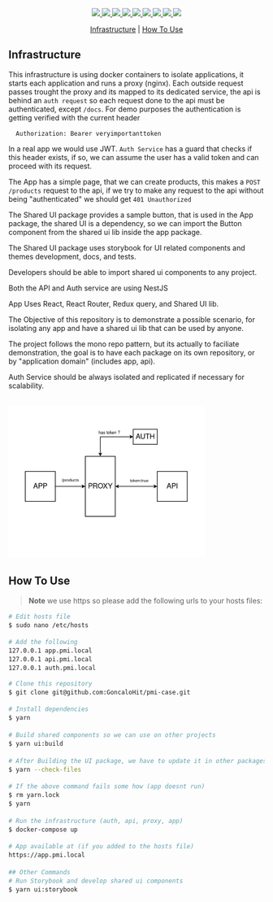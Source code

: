 
<p align="center">
  <a href="https://react.dev/">
    <img src="https://img.shields.io/badge/React%20-gray?style=for-the-badge&logo=react">
  </a>
  <a href="https://styled-components.com/">
    <img src="https://img.shields.io/badge/Styled Components%20-gray?style=for-the-badge&logo=styled-components">
  </a>
  <a href="https://redux.js.org/">
    <img src="https://img.shields.io/badge/Redux%20-gray?style=for-the-badge&logo=redux">
  </a>
  <a href="https://storybook.js.org/">
    <img src="https://img.shields.io/badge/storybook%20-gray?style=for-the-badge&logo=storybook">
  </a>
  <a href="https://vitejs.dev/">
    <img src="https://img.shields.io/badge/vite%20-gray?style=for-the-badge&logo=vite">
  </a>
  <a href="https://swc.rs/">
    <img src="https://img.shields.io/badge/SWC%20-gray?style=for-the-badge&logo=swc">
  </a>
  <a href="https://swc.rs/">
    <img src="https://img.shields.io/badge/docker%20-gray?style=for-the-badge&logo=docker">
  </a>
  <a href="https://nestjs.com/">
    <img src="https://img.shields.io/badge/nestJS%20-gray?style=for-the-badge&logo=nestjs">
  </a>
  <a href="https://swc.rs/">
    <img src="https://img.shields.io/badge/nginx%20-gray?style=for-the-badge&logo=nginx">
  </a>
</p>

<p align="center">
  <a href="#how-to-use">Infrastructure</a> |
  <a href="#how-to-use">How To Use</a> 
</p>

## Infrastructure
This infrastructure is using docker containers to isolate applications, it starts each application and runs a proxy (nginx). Each outside request passes trought the proxy and its mapped to its dedicated service, the api is behind an `auth request` so each request done to the api must be authenticated, except `/docs`.
For demo purposes the authentication is getting verified with the current header
```
  Authorization: Bearer veryimportanttoken
```  
In a real app we would use JWT. `Auth Service` has a guard that checks if this header exists, if so, we can assume the user has a valid token and can proceed with its request.

The App has a simple page, that we can create products, this makes a `POST /products` request to the api, if we try to make any request to the api without being "authenticated" we should get `401 Unauthorized`

The Shared UI package provides a sample button, that is used in the App package,
the shared UI is a dependency, so we can import the Button component from the shared ui lib inside the app package.

The Shared UI package uses storybook for UI related components and themes development, docs, and tests.

Developers should be able to import shared ui components to any project.

Both the API and Auth service are using NestJS

App Uses React, React Router, Redux query, and Shared UI lib.

The Objective of this repository is to demonstrate a possible scenario, for isolating any app and have a shared ui lib that can be used by anyone.

The project follows the mono repo pattern, but its actually to faciliate demonstration, the goal is to have each package on its own repository, or by "application domain" (includes app, api).

Auth Service should be always isolated and replicated if necessary for scalability.

<br>
<img src="docs/infra.webp" height="300">

## How To Use
> **Note**
> we use https so please add the following urls to your hosts files:
```bash
# Edit hosts file
$ sudo nano /etc/hosts

# Add the following
127.0.0.1 app.pmi.local
127.0.0.1 api.pmi.local
127.0.0.1 auth.pmi.local
```

```bash
# Clone this repository
$ git clone git@github.com:GoncaloHit/pmi-case.git

# Install dependencies
$ yarn

# Build shared components so we can use on other projects
$ yarn ui:build

# After Building the UI package, we have to update it in other packages that use it
$ yarn --check-files

# If the above command fails some how (app doesnt run)
$ rm yarn.lock
$ yarn

# Run the infrastructure (auth, api, proxy, app)
$ docker-compose up

# App available at (if you added to the hosts file)
https://app.pmi.local

## Other Commands
# Run Storybook and develop shared ui components
$ yarn ui:storybook
```

